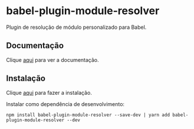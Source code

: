 # babel-plugin-module-resolver

Plugin de resolução de módulo personalizado para Babel.

## Documentação

Clique [aqui](https://github.com/tleunen/babel-plugin-module-resolver) para ver a documentação.

## Instalação

Clique [aqui](https://www.npmjs.com/package/babel-plugin-module-resolver) para fazer a instalação.

Instalar como dependência de desenvolvimento:

```
npm install babel-plugin-module-resolver --save-dev | yarn add babel-plugin-module-resolver --dev
```